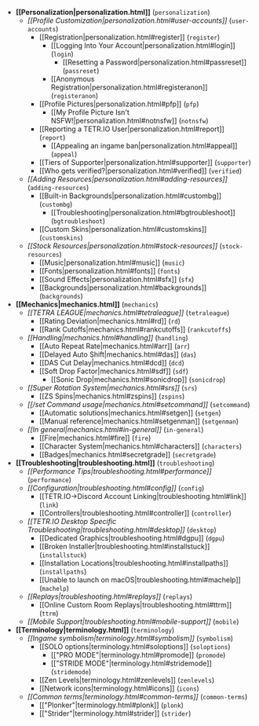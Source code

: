 * **[[Personalization|personalization.html]]** (`personalization`)
    * *[[Profile Customization|personalization.html#user-accounts]]* (`user-accounts`)
        * [[Registration|personalization.html#register]] (`register`)
            * [[Logging Into Your Account|personalization.html#login]] (`login`)
                * [[Resetting a Password|personalization.html#passreset]] (`passreset`)
            * [[Anonymous Registration|personalization.html#registeranon]] (`registeranon`)
        * [[Profile Pictures|personalization.html#pfp]] (`pfp`)
            * [[My Profile Picture Isn't NSFW!|personalization.html#notnsfw]] (`notnsfw`)
        * [[Reporting a TETR.IO User|personalization.html#report]] (`report`)
            * [[Appealing an ingame ban|personalization.html#appeal]] (`appeal`)
        * [[Tiers of Supporter|personalization.html#supporter]] (`supporter`)
        * [[Who gets verified?|personalization.html#verified]] (`verified`)
    * *[[Adding Resources|personalization.html#adding-resources]]* (`adding-resources`)
        * [[Built-in Backgrounds|personalization.html#custombg]] (`custombg`)
            * [[Troubleshooting|personalization.html#bgtroubleshoot]] (`bgtroubleshoot`)
        * [[Custom Skins|personalization.html#customskins]] (`customskins`)
    * *[[Stock Resources|personalization.html#stock-resources]]* (`stock-resources`)
        * [[Music|personalization.html#music]] (`music`)
        * [[Fonts|personalization.html#fonts]] (`fonts`)
        * [[Sound Effects|personalization.html#sfx]] (`sfx`)
        * [[Backgrounds|personalization.html#backgrounds]] (`backgrounds`)
* **[[Mechanics|mechanics.html]]** (`mechanics`)
    * *[[TETRA LEAGUE|mechanics.html#tetraleague]]* (`tetraleague`)
        * [[Rating Deviation|mechanics.html#rd]] (`rd`)
        * [[Rank Cutoffs|mechanics.html#rankcutoffs]] (`rankcutoffs`)
    * *[[Handling|mechanics.html#handling]]* (`handling`)
        * [[Auto Repeat Rate|mechanics.html#arr]] (`arr`)
        * [[Delayed Auto Shift|mechanics.html#das]] (`das`)
        * [[DAS Cut Delay|mechanics.html#dcd]] (`dcd`)
        * [[Soft Drop Factor|mechanics.html#sdf]] (`sdf`)
            * [[Sonic Drop|mechanics.html#sonicdrop]] (`sonicdrop`)
    * *[[Super Rotation System|mechanics.html#srs]]* (`srs`)
        * [[ZS Spins|mechanics.html#zspins]] (`zspins`)
    * *[[/set Command usage|mechanics.html#setcommand]]* (`setcommand`)
        * [[Automatic solutions|mechanics.html#setgen]] (`setgen`)
        * [[Manual reference|mechanics.html#setgenman]] (`setgenman`)
    * *[[In general|mechanics.html#in-general]]* (`in-general`)
        * [[Fire|mechanics.html#fire]] (`fire`)
        * [[Character System|mechanics.html#characters]] (`characters`)
        * [[Badges|mechanics.html#secretgrade]] (`secretgrade`)
* **[[Troubleshooting|troubleshooting.html]]** (`troubleshooting`)
    * *[[Performance Tips|troubleshooting.html#performance]]* (`performance`)
    * *[[Configuration|troubleshooting.html#config]]* (`config`)
        * [[TETR.IO->Discord Account Linking|troubleshooting.html#link]] (`link`)
        * [[Controllers|troubleshooting.html#controller]] (`controller`)
    * *[[TETR.IO Desktop Specific Troubleshooting|troubleshooting.html#desktop]]* (`desktop`)
        * [[Dedicated Graphics|troubleshooting.html#dgpu]] (`dgpu`)
        * [[Broken Installer|troubleshooting.html#installstuck]] (`installstuck`)
        * [[Installation Locations|troubleshooting.html#installpaths]] (`installpaths`)
        * [[Unable to launch on macOS|troubleshooting.html#machelp]] (`machelp`)
    * *[[Replays|troubleshooting.html#replays]]* (`replays`)
        * [[Online Custom Room Replays|troubleshooting.html#ttrm]] (`ttrm`)
    * *[[Mobile Support|troubleshooting.html#mobile-support]]* (`mobile`)
* **[[Terminology|terminology.html]]** (`terminology`)
    * *[[Ingame symbolism|terminology.html#symbolism]]* (`symbolism`)
        * [[SOLO options|terminology.html#soloptions]] (`soloptions`)
            * [["PRO MODE"|terminology.html#promode]] (`promode`)
            * [["STRIDE MODE"|terminology.html#stridemode]] (`stridemode`)
        * [[Zen Levels|terminology.html#zenlevels]] (`zenlevels`)
        * [[Network icons|terminology.html#icons]] (`icons`)
    * *[[Common terms|terminology.html#common-terms]]* (`common-terms`)
        * [["Plonker"|terminology.html#plonk]] (`plonk`)
        * [["Strider"|terminology.html#strider]] (`strider`)
